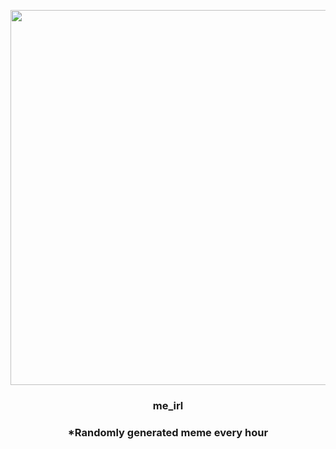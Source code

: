 <p align="center">
        <img src="https://i.redd.it/a5vcweb3b8t81.jpg" width="600" height="600">
        </p>
        <h3 align="center">me_irl</h3>
        <h3 align="center">*Randomly generated meme every hour</h3>
    